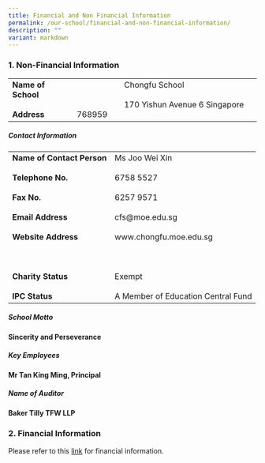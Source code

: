```yaml
---
title: Financial and Non Financial Information
permalink: /our-school/financial-and-non-financial-information/
description: ""
variant: markdown
---
```

### 1. Non-Financial Information

<p>
<table border="0">
<tbody><tr><td><b>Name of School</b><br><br><b>Address</b></td>
<td>      Chongfu School<br><br>      170 Yishun Avenue 6 Singapore 768959</td></tr>
</tbody></table>
</p>	
		
##### Contact Information

<p>
<table border="0">
<tbody><tr><td><b>Name of Contact Person</b><br><br><b>Telephone No.</b><br><br><b>Fax No.	</b><br><br><b>Email Address</b><br><br><b>Website Address</b><br><br><br><br><b>Charity Status</b><br><br><b>IPC Status</b></td>
<td>Ms Joo Wei Xin<br><br>6758 5527<br><br>6257 9571<br><br>cfs@moe.edu.sg<br><br>www.chongfu.moe.edu.sg<br><br><br><br>Exempt<br><br>A Member of Education Central Fund</td></tr>
</tbody></table>
</p>	
	
##### School Motto
**Sincerity and Perseverance**

##### Key Employees
**Mr Tan King Ming, Principal**

##### Name of Auditor
**Baker Tilly TFW LLP**

### 2. Financial Information
Please refer to this [link](https://www.moe.gov.sg/about-us/organisation-structure/fpd/financial-summary) for financial information.